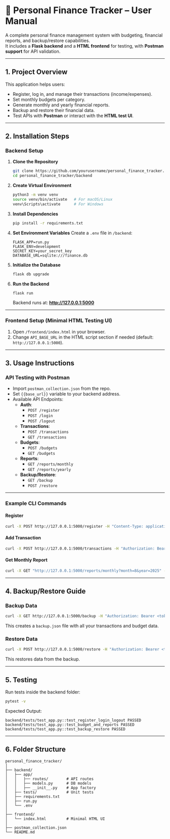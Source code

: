 # 📘 **Personal Finance Tracker – User Manual**

A complete personal finance management system with budgeting, financial reports, and backup/restore capabilities.  
It includes a **Flask backend** and a **HTML frontend** for testing, with **Postman support** for API validation.

---

## **1. Project Overview**

This application helps users:
- Register, log in, and manage their transactions (income/expenses).
- Set monthly budgets per category.
- Generate monthly and yearly financial reports.
- Backup and restore their financial data.
- Test APIs with **Postman** or interact with the **HTML test UI**.

---

## **2. Installation Steps**

### **Backend Setup**
1. **Clone the Repository**
   ```bash
   git clone https://github.com/yourusername/personal_finance_tracker.git
   cd personal_finance_tracker/backend
   ```

2. **Create Virtual Environment**
   ```bash
   python3 -m venv venv
   source venv/bin/activate   # For macOS/Linux
   venv\Scripts\activate      # For Windows
   ```

3. **Install Dependencies**
   ```bash
   pip install -r requirements.txt
   ```

4. **Set Environment Variables**
   Create a `.env` file in `/backend`:
   ```env
   FLASK_APP=run.py
   FLASK_ENV=development
   SECRET_KEY=your_secret_key
   DATABASE_URL=sqlite:///finance.db
   ```

5. **Initialize the Database**
   ```bash
   flask db upgrade
   ```

6. **Run the Backend**
   ```bash
   flask run
   ```
   Backend runs at: **http://127.0.0.1:5000**

---

### **Frontend Setup (Minimal HTML Testing UI)**
1. Open `/frontend/index.html` in your browser.
2. Change `API_BASE_URL` in the HTML script section if needed (default: `http://127.0.0.1:5000`).

---

## **3. Usage Instructions**

### **API Testing with Postman**
- Import `postman_collection.json` from the repo.
- Set `{{base_url}}` variable to your backend address.
- Available API Endpoints:
  - **Auth**:
    - `POST /register`
    - `POST /login`
    - `POST /logout`
  - **Transactions**:
    - `POST /transactions`
    - `GET /transactions`
  - **Budgets**:
    - `POST /budgets`
    - `GET /budgets`
  - **Reports**:
    - `GET /reports/monthly`
    - `GET /reports/yearly`
  - **Backup/Restore**:
    - `GET /backup`
    - `POST /restore`

---

### **Example CLI Commands**
#### **Register**
```bash
curl -X POST http://127.0.0.1:5000/register -H "Content-Type: application/json" -d '{"username": "lokesh", "password": "pass123"}'
```

#### **Add Transaction**
```bash
curl -X POST http://127.0.0.1:5000/transactions -H "Authorization: Bearer <token>" -H "Content-Type: application/json" -d '{"type": "income", "amount": 5000, "category": "Salary"}'
```

#### **Get Monthly Report**
```bash
curl -X GET "http://127.0.0.1:5000/reports/monthly?month=8&year=2025" -H "Authorization: Bearer <token>"
```

---

## **4. Backup/Restore Guide**

### **Backup Data**
```bash
curl -X GET http://127.0.0.1:5000/backup -H "Authorization: Bearer <token>" -o backup.json
```
This creates a `backup.json` file with all your transactions and budget data.

### **Restore Data**
```bash
curl -X POST http://127.0.0.1:5000/restore -H "Authorization: Bearer <token>" -F "file=@backup.json"
```
This restores data from the backup.

---

## **5. Testing**
Run tests inside the backend folder:
```bash
pytest -v
```
Expected Output:
```
backend/tests/test_app.py::test_register_login_logout PASSED
backend/tests/test_app.py::test_budget_and_reports PASSED
backend/tests/test_app.py::test_backup_restore PASSED
```

---

## **6. Folder Structure**
```
personal_finance_tracker/
│
├── backend/
│   ├── app/
│   │   ├── routes/        # API routes
│   │   ├── models.py      # DB models
│   │   ├── __init__.py    # App factory
│   ├── tests/             # Unit tests
│   ├── requirements.txt
│   ├── run.py
│   └── .env
│
├── frontend/
│   └── index.html         # Minimal HTML UI
│
├── postman_collection.json
└── README.md
```
